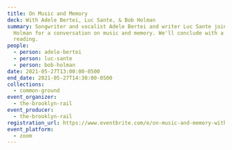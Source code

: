 ```yaml
---
title: On Music and Memory
deck: With Adele Bertei, Luc Sante, & Bob Holman
summary: Songwriter and vocalist Adele Bertei and writer Luc Sante join poet Bob
  Holman for a conversation on music and memory. We'll conclude with a poetry
  reading.
people:
  - person: adele-bertei
  - person: luc-sante
  - person: bob-holman
date: 2021-05-27T13:00:00-0500
end_date: 2021-05-27T14:30:00-0500
collections:
  - common-ground
event_organizer:
  - the-brooklyn-rail
event_producer:
  - the-brooklyn-rail
registration_url: https://www.eventbrite.com/e/on-music-and-memory-with-adele-bertei-luc-sante-bob-holman-tickets-156196324411
event_platform:
  - zoom
---
```


